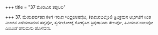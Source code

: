 +++
title = "37 ಮೇರುವಿನ ತಪ್ಪಲಲಿ"

+++
37. ಮೇರುಪರ್ವತದ ಕೆಳಗೆ ಇರುವ ಇಂದ್ರಚಾಪವೋ, (ಕಾಮನಬಿಲ್ಲೋ) ತ್ರಿವಿಕ್ರಮನ ಆರ್ಭಟೆಗೆ ನಿಂತ ಮಿಂಚಿನ ಎಳೆಯಂತಿರುವ ಹಗ್ಗವೋ, ಸ್ವರ್ಗಲೋಕಕ್ಕೆ ಕೋರೈಸಿದ ತ್ರಿಪುರಾರಿಯ ತೇಜವೋ, ತಿವಿಯುವ  ಬಾಲವೋ ಎಂಬಂತೆ ಹನುಮನು ಹೊಳೆದನು.